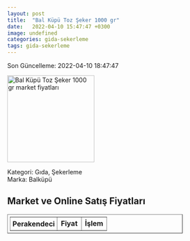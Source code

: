 ```yaml
---
layout: post
title:  "Bal Küpü Toz Şeker 1000 gr"
date:   2022-04-10 15:47:47 +0300
image: undefined
categories: gida-sekerleme
tags: gida-sekerleme
---
```


Son Güncelleme: 2022-04-10 18:47:47

<img src="undefined" width="200" alt="Bal Küpü Toz Şeker 1000 gr market fiyatları" />

Kategori: Gıda, Şekerleme
<br />
Marka: Balküpü

<h2>Market ve Online Satış Fiyatları</h2>

<table border="1" style="padding: 5px;width:80%;">
  <tr>
    <td style="padding: 5px;"><strong>Perakendeci</strong></td>
    <td><strong>Fiyat</strong></td>
    <td><strong>İşlem</strong></td>
  </tr>
  
</table>
